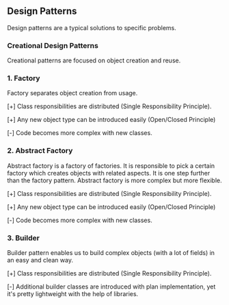 ## Design Patterns

Design patterns are a typical solutions to specific problems. 

### Creational Design Patterns
Creational patterns are focused on object creation and reuse.

### 1. Factory
Factory separates object creation from usage.

[+] Class responsibilities are distributed (Single Responsibility Principle).

[+] Any new object type can be introduced easily (Open/Closed Principle)

[-] Code becomes more complex with new classes.

### 2. Abstract Factory
Abstract factory is a factory of factories. 
It is responsible to pick a certain factory which creates objects with related aspects.
It is one step further than the factory pattern. Abstract factory is more complex but more flexible.

[+] Class responsibilities are distributed (Single Responsibility Principle).

[+] Any new object type can be introduced easily (Open/Closed Principle)

[-] Code becomes more complex with new classes.

### 3. Builder
Builder pattern enables us to build complex objects (with a lot of fields) in an easy and clean way.

[+] Class responsibilities are distributed (Single Responsibility Principle).

[-] Additional builder classes are introduced with plan implementation, yet it's pretty lightweight with the help of libraries.